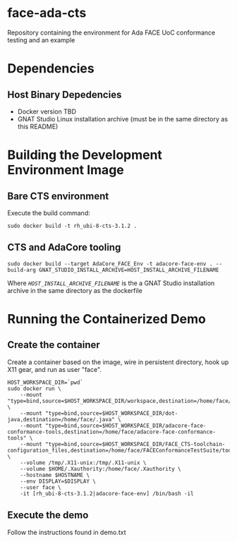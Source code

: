 # face-ada-cts
Repository containing the environment for Ada FACE UoC conformance testing and an example

# Dependencies
## Host Binary Depedencies
*  Docker version TBD
*  GNAT Studio Linux installation archive (must be in the same directory as this README)

# Building the Development Environment Image
## Bare CTS environment
Execute the build command:
```
sudo docker build -t rh_ubi-8-cts-3.1.2 .
```
## CTS and AdaCore tooling
```
sudo docker build --target AdaCore_FACE_Env -t adacore-face-env . --build-arg GNAT_STUDIO_INSTALL_ARCHIVE=HOST_INSTALL_ARCHIVE_FILENAME
```

Where <var>`HOST_INSTALL_ARCHIVE_FILENAME`</var> is the a GNAT Studio installation archive in the same directory as the dockerfile

# Running the Containerized Demo

## Create the container

Create a container based on the image, wire in persistent directory, hook up X11 gear, and run as user "face".
```
HOST_WORKSPACE_DIR=`pwd`
sudo docker run \
    --mount "type=bind,source=$HOST_WORKSPACE_DIR/workspace,destination=/home/face/workspace" \
    --mount "type=bind,source=$HOST_WORKSPACE_DIR/dot-java,destination=/home/face/.java" \
    --mount "type=bind,source=$HOST_WORKSPACE_DIR/adacore-face-conformance-tools,destination=/home/face/adacore-face-conformance-tools" \
    --mount "type=bind,source=$HOST_WORKSPACE_DIR/FACE_CTS-toolchain-configuration_files,destination=/home/face/FACEConformanceTestSuite/toolchain/configuration_files" \
    --volume /tmp/.X11-unix:/tmp/.X11-unix \
    --volume $HOME/.Xauthority:/home/face/.Xauthority \
    --hostname $HOSTNAME \
    --env DISPLAY=$DISPLAY \
    --user face \
    -it [rh_ubi-8-cts-3.1.2|adacore-face-env] /bin/bash -il
```
## Execute the demo

Follow the instructions found in demo.txt
